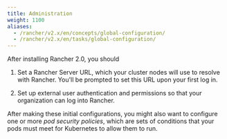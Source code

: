 ```yaml
---
title: Administration
weight: 1100
aliases:
  - /rancher/v2.x/en/concepts/global-configuration/
  - /rancher/v2.x/en/tasks/global-configuration/
---
```


After installing Rancher 2.0, you should

1. Set a Rancher Server URL, which your cluster nodes will use to resolve with Rancher. You'll be prompted to set this URL upon your first log in.

2. Set up external user authentication and permissions so that your organization can log into Rancher.

After making these initial configurations, you might also want to configure one or more _pod security policies_, which are sets of conditions that your pods must meet for Kubernetes to allow them to run.
